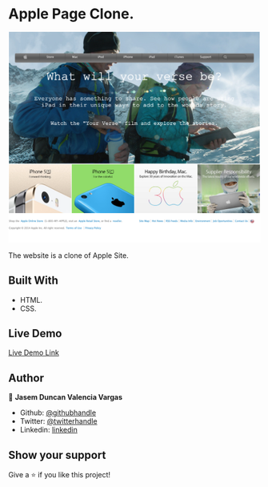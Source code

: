 # Apple Page Clone.



![screenshot](./img/Apple-Site-Clone-by-JasemValencia.png)

The website is a clone of Apple Site.

## Built With

- HTML.
- CSS.


## Live Demo

[Live Demo Link](https://rawcdn.githack.com/JasemDuncan/appleWebsite/80c0ad5dcd3f7e018476c01e2f17eb604151d1ff/index.html)



## Author

👤 **Jasem Duncan Valencia Vargas**

- Github: [@githubhandle](https://github.com/JasemDuncan)
- Twitter: [@twitterhandle](https://twitter.com/JasemValencia)
- Linkedin: [linkedin](www.linkedin.com/in/Jasem-Duncan-Valencia)



## Show your support

Give a ⭐️ if you like this project!



